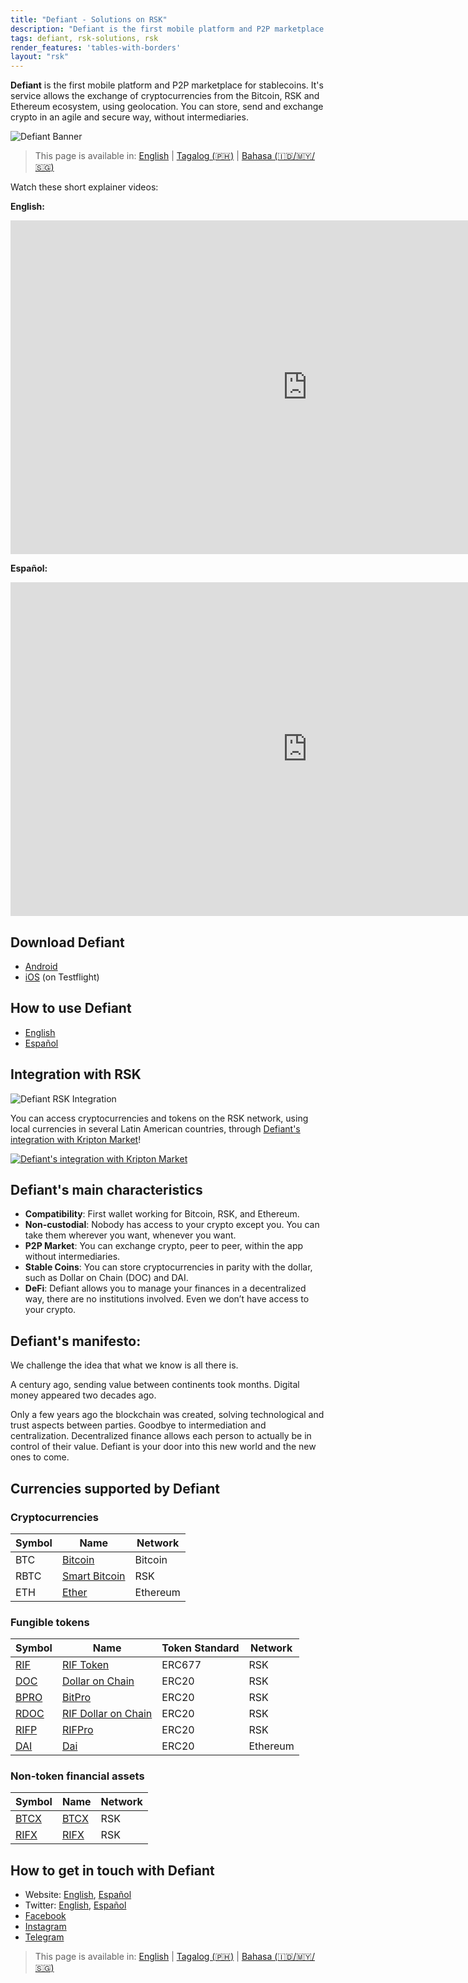 ```yaml
---
title: "Defiant - Solutions on RSK"
description: "Defiant is the first mobile platform and P2P marketplace for stablecoins"
tags: defiant, rsk-solutions, rsk
render_features: 'tables-with-borders'
layout: "rsk"
---
```


**Defiant** is the first mobile platform and P2P marketplace for stablecoins.
It's service allows the exchange of cryptocurrencies from the Bitcoin, RSK and Ethereum ecosystem, using geolocation.
You can store, send and exchange crypto in an agile and secure way, without intermediaries.

![Defiant Banner](/assets/img/solutions/defiant/banner_rsk2.jpg)

> This page is available in: [English](/solutions/defiant/) | [Tagalog (🇵🇭)](/solutions/defiant/tagalog/) | [Bahasa (🇮🇩/🇲🇾/🇸🇬)](/solutions/defiant/bahasa)

Watch these short explainer videos:

**English:**

<div class="video-container">
  <iframe width="949" height="534" src="https://youtube.com/embed/wjNjYbkRZ2A"   frameborder="0" allow="accelerometer; autoplay; encrypted-media; gyroscope; picture-in-picture" allowfullscreen></iframe>
</div>

**Español:**

<div class="video-container">
  <iframe width="949" height="534" src="https://youtube.com/embed/_s32rKrmJ0A" frameborder="0" allow="accelerometer; autoplay; encrypted-media; gyroscope; picture-in-picture" allowfullscreen></iframe>
</div>

## Download Defiant

- [Android](https://play.google.com/store/apps/details?id=ar.com.andinasmart.defiant&hl=en)
- [iOS](https://testflight.apple.com/join/nuboBx5F) (on Testflight)

## How to use Defiant

- [English](https://defiantapp.tech/wp-content/uploads/2020/08/android_eng.pdf)
- [Español](https://defiantapp.tech/wp-content/uploads/2020/07/Guia-Defiant-Android.pdf )

## Integration with RSK

![Defiant RSK Integration](/assets/img/solutions/defiant/defiant_rsk.jpg)

You can access cryptocurrencies and tokens on the RSK network,
using local currencies in several Latin American countries,
through [Defiant's integration with Kripton Market](/solutions/kriptonmarket/#integration-with-rsk)!

[![Defiant's integration with Kripton Market](/assets/img/solutions/kriptonmarket/integration-diagram.jpg)](/solutions/kriptonmarket/#integration-with-rsk)

## Defiant's main characteristics

- **Compatibility**: First wallet working for Bitcoin, RSK, and Ethereum.
- **Non-custodial**: Nobody has access to your crypto except you. You can take them wherever you want, whenever you want.
- **P2P Market**: You can exchange crypto, peer to peer, within the app without intermediaries.
- **Stable Coins**: You can store cryptocurrencies in parity with the dollar, such as Dollar on Chain (DOC) and DAI.
- **DeFi**: Defiant allows you to manage your finances in a decentralized way, there are no institutions involved. Even we don’t have access to your crypto.


## Defiant's manifesto:

We challenge the idea that what we know is all there is.

A century ago, sending value between continents took months. Digital money appeared two decades ago.

Only a few years ago the blockchain was created, solving technological and trust aspects between parties. Goodbye to intermediation and centralization.
Decentralized finance allows each person to actually be in control of their value.
Defiant is your door into this new world and the new ones to come.

## Currencies supported by Defiant

### Cryptocurrencies

| Symbol | Name | Network |
| --- | --- | --- |
| BTC | [Bitcoin](https://bitcoin.org/bitcoin.pdf) | Bitcoin |
| RBTC | [Smart Bitcoin](https://developers.rsk.co/rsk/rbtc/) | RSK |
| ETH | [Ether](https://ethereum.org/en/eth/) | Ethereum |

### Fungible tokens

| Symbol | Name | Token Standard | Network |
| --- | --- | --- | --- |
| [RIF](https://explorer.rsk.co/address/0x2acc95758f8b5f583470ba265eb685a8f45fc9d5) | [RIF Token](https://developers.rsk.co/rif/token/) | ERC677 | RSK |
| [DOC](https://explorer.rsk.co/address/0xe700691da7b9851f2f35f8b8182c69c53ccad9db) | [Dollar on Chain](https://moneyonchain.com/doc-bitcoin-stablecoin/) | ERC20 | RSK |
| [BPRO](https://explorer.rsk.co/address/0x440cd83c160de5c96ddb20246815ea44c7abbca8) | [BitPro](https://moneyonchain.com/bpro-income-for-bitcoin-holders/) | ERC20 | RSK |
| [RDOC](https://explorer.rsk.co/address/0x2d919f19d4892381d58edebeca66d5642cef1a1f) | [RIF Dollar on Chain](https://rif.moneyonchain.com/metrics) | ERC20 | RSK |
| [RIFP](https://explorer.rsk.co/address/0xf4d27c56595ed59b66cc7f03cff5193e4bd74a61) | [RIFPro](https://rif.moneyonchain.com/metrics) | ERC20 | RSK |
| [DAI](https://etherscan.io/token/0x6b175474e89094c44da98b954eedeac495271d0f) | [Dai](https://makerdao.com/) | ERC20 | Ethereum |

### Non-token financial assets

| Symbol | Name | Network |
| --- | --- | --- |
| [BTCX](https://explorer.rsk.co/address/0xf773b590af754d597770937fa8ea7abdf2668370) | [BTCX](https://moneyonchain.com/btcx-leveraged-bitcoin/) | RSK |
| [RIFX](https://explorer.rsk.co/address/0xcff3fcaec2352c672c38d77cb1a064b7d50ce7e1) | [RIFX](https://rif.moneyonchain.com/metrics) | RSK |

## How to get in touch with Defiant

- Website: [English](https://defiantapp.tech/home/), [Español](http://www.defiantapp.tech)
- Twitter: [English](https://twitter.com/@defiantapp_EN), [Español](https://twitter.com/@defiantapp)
- [Facebook](https://facebook.com/defiantapp)
- [Instagram](https://instagram.com/defiant_app)
- [Telegram](https://t.me/DefiantES)

> This page is available in: [English](/solutions/defiant/) | [Tagalog (🇵🇭)](/solutions/defiant/tagalog/) | [Bahasa (🇮🇩/🇲🇾/🇸🇬)](/solutions/defiant/bahasa)
